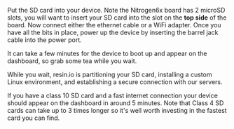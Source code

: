 Put the SD card into your device. Note the Nitrogen6x board has 2 microSD slots, you will want to insert your SD card into the slot on the **top side** of the board. Now connect either the ethernet cable or a WiFi adapter. Once you have all the bits in place, power up the device by inserting the barrel jack cable into the power port.

It can take a few minutes for the device to boot up and appear on the dashboard, so grab some tea while you wait.

<!-- TODO: get insert gif for nitrogen6xboard -->
<!-- ![insert SD](/img/BBB/sd_card_BBB.jpg) -->

While you wait, resin.io is partitioning your SD card, installing a custom Linux environment, and establishing a secure connection with our servers.

If you have a class 10 SD card and a fast internet connection your device should appear on the dashboard in around 5 minutes. Note that Class 4 SD cards can take up to 3 times longer so it's well worth investing in the fastest card you
can find.